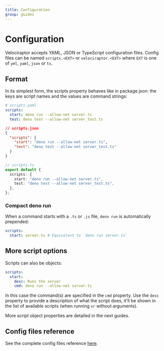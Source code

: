 ```yaml
---
title: Configuration
group: guides
---
```

# Configuration

Velociraptor accepts YAML, JSON or TypeScript configuration files. Config files can be named `scripts.<EXT>` or
`velociraptor.<EXT>` where `EXT` is one of `yml`, `yaml`, `json` or `ts`.

## Format

In its simplest form, the scripts property behaves like in package.json: the keys are script names and the values are
command strings:

```yaml
# scripts.yaml
scripts:
  start: deno run --allow-net server.ts
  test: deno test --allow-net server_test.ts
```

```json
// scripts.json
{
  "scripts": {
    "start": "deno run --allow-net server.ts",
    "test": "deno test --allow-net server_test.ts"
  }
}
```

```ts
// scripts.ts
export default {
  scripts: {
    start: "deno run --allow-net server.ts",
    test: "deno test --allow-net server_test.ts",
  },
};
```

### Compact deno run

When a command starts with a `.ts` or `.js` file, `deno run` is automatically prepended:

```yaml
scripts:
  start: server.ts # Equivalent to `deno run server.ts`
```

## More script options

Scripts can also be objects:

```yaml
scripts:
  start:
    desc: Runs the server
    cmd: deno run --allow-net server.ts
```

In this case the command(s) are specified in the `cmd` property. Use the `desc` property to provide a description of
what the script does, it'll be shown in the list of available scripts (when running `vr` without arguments).

More script object properties are detailed in the next guides.

## Config files reference

See the complete config files reference [here](https://doc.deno.land/https/deno.land/x/velociraptor/src/scripts_config.ts). 
